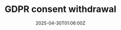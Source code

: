 ---
title: GDPR consent withdrawal
linkTitle: GDPR consent withdrawal
date: '2025-04-30T01:06:00Z'
weight: 1
description: No content
draft: false
ref: gdpr-consent-withdrawal
---